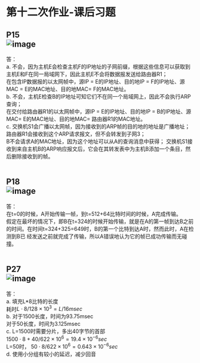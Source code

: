 第十二次作业-课后习题
==================
P15<br>
![image](https://github.com/20192021855-DCAN/HOMEWORK-12/blob/master/2017302580276/P15.png)
-------------------
答：<br>
    a. 不会，因为主机E会检查主机F的IP地址的子网前缀，根据这些信息可以获取到主机E和F在同一局域网下，因此主机E不会将数据报发送给路由器R1；<br>
在包含IP数据报的以太网帧中，源IP = E的IP地址、目的地IP = F的IP地址、源MAC = E的MAC地址、目的地MAC= F的MAC地址。<br>
    b. 不会，主机E检查B的IP地址可知它们不在同一个局域网上，因此不会执行ARP查询；<br>
在交付给路由器R1的以太网帧中，源IP = E的IP地址、目的地IP = B的IP地址、源MAC= E的MAC地址、目的地MAC= 路由器R1的MAC地址。<br>
    c. 交换机S1会广播以太网帧，因为接收到的ARP帧的目的地的地址是广播地址；<br>
路由器R1会接收到这个ARP请求报文，但不会转发到子网3；<br>
B不会请求A的MAC地址，因为这个地址可以从A的查询消息中获得； 交换机S1接收到来自主机B的ARP响应报文后，它会在其转发表中为主机B添加一个条目，然后删除接收到的帧。<br>
<br>

P18<br>
![image](https://github.com/20192021855-DCAN/HOMEWORK-12/blob/master/2017302580276/P18.png)
-------------------
答：<br>
    在t=0的时候，A开始传输一帧，到t=512+64比特时间的时候，A完成传输。<br>
    假定在最坏的情况下，即B在t=324的时候开始传输，就是在A的第一帧到达B之前的时间。在时间t=324+325=649时，B的第一个比特到达A时，然而此时，A在检测到B已     经发送之前就完成了传输，所以A错误地认为它的帧已成功传输而无碰撞。<br>
<br>    

P27<br>
![image](https://github.com/20192021855-DCAN/HOMEWORK-12/blob/master/2017302580276/P27.png)
-------------------
答：<br>
a. 填充L*8比特的长度<br>
    耗时$L \cdot 8/128 \times 10^3 = L / 16 msec$<br>
b. 对于1500长度，时间为93.75msec<br>
    对于50长度，时间为3.125msec<br>
c. L=1500时需要分片，多出40字节的首部<br>
$1500 \cdot 8+40 / 622 \times 10^6 = 19.4\times10^{-6} sec$<br>
L=50时， $50 \cdot 8 / 622 \times 10^6 = 0.643\times10^{-6}sec$<br>
d. 使用小分组有较小的延迟，减少回音<br>
